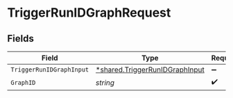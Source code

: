 # TriggerRunIDGraphRequest


## Fields

| Field                                                                                  | Type                                                                                   | Required                                                                               | Description                                                                            |
| -------------------------------------------------------------------------------------- | -------------------------------------------------------------------------------------- | -------------------------------------------------------------------------------------- | -------------------------------------------------------------------------------------- |
| `TriggerRunIDGraphInput`                                                               | [*shared.TriggerRunIDGraphInput](../../../pkg/models/shared/triggerrunidgraphinput.md) | :heavy_minus_sign:                                                                     | N/A                                                                                    |
| `GraphID`                                                                              | *string*                                                                               | :heavy_check_mark:                                                                     | N/A                                                                                    |